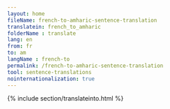 ```yaml
---
layout: home
fileName: french-to-amharic-sentence-translation
translatein: french_to_amharic
folderName : translate
lang: en
from: fr
to: am
langName : french-to
permalink: /french-to-amharic-sentence-translation
tool: sentence-translations
nointernationalization: true
---
```

{% include section/translateinto.html %}
